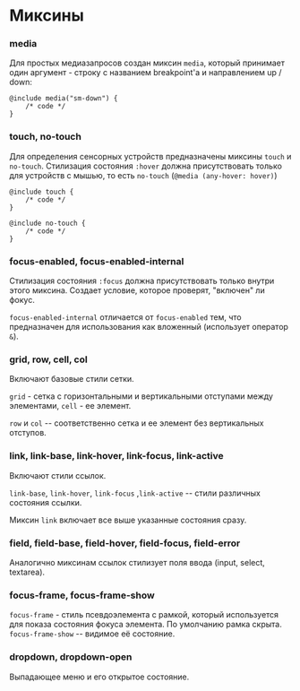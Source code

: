 # Миксины

### media

Для простых медиазапросов создан миксин `media`, который принимает один аргумент - строку с названием breakpoint'a и направлением up / down:

```
@include media("sm-down") {
	/* code */
}
```

### touch, no-touch

Для определения сенсорных устройств предназначены миксины `touch` и `no-touch`. Стилизация состояния `:hover` должна присутствовать только для устройств с мышью, то есть `no-touch` (`@media (any-hover: hover)`)

```
@include touch {
	/* code */
}

@include no-touch {
	/* code */
}
```

### focus-enabled, focus-enabled-internal

Стилизация состояния `:focus` должна присутствовать только внутри этого миксина. Создает условие, которое проверят, "включен" ли фокус.

`focus-enabled-internal` отличается от `focus-enabled` тем, что предназначен для использования как вложенный (использует оператор `&`).

### grid, row, cell, col

Включают базовые стили сетки.

`grid` - сетка с горизонтальными и вертикальными отступами между элементами, `cell` - ее элемент.

`row` и `col` -- соответственно сетка и ее элемент без вертикальных отступов.

### link, link-base, link-hover, link-focus, link-active

Включают стили ссылок.

`link-base`, `link-hover`, `link-focus` ,`link-active` -- стили различных состояния ссылки.

Миксин `link` включает все выше указанные состояния сразу.

### field, field-base, field-hover, field-focus, field-error

Аналогично миксинам ссылок стилизует поля ввода (input, select, textarea).

### focus-frame, focus-frame-show

`focus-frame` - стиль псевдоэлемента с рамкой, который используется для показа состояния фокуса элемента. По умолчанию рамка скрыта. `focus-frame-show` -- видимое её состояние.

### dropdown, dropdown-open

Выпадающее меню и его открытое состояние.